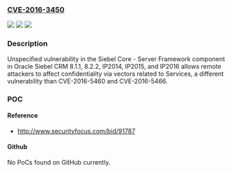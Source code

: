 ### [CVE-2016-3450](https://cve.mitre.org/cgi-bin/cvename.cgi?name=CVE-2016-3450)
![](https://img.shields.io/static/v1?label=Product&message=n%2Fa&color=blue)
![](https://img.shields.io/static/v1?label=Version&message=n%2Fa&color=blue)
![](https://img.shields.io/static/v1?label=Vulnerability&message=n%2Fa&color=brighgreen)

### Description

Unspecified vulnerability in the Siebel Core - Server Framework component in Oracle Siebel CRM 8.1.1, 8.2.2, IP2014, IP2015, and IP2016 allows remote attackers to affect confidentiality via vectors related to Services, a different vulnerability than CVE-2016-5460 and CVE-2016-5466.

### POC

#### Reference
- http://www.securityfocus.com/bid/91787

#### Github
No PoCs found on GitHub currently.

